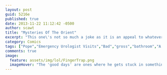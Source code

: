 ```yaml
---
layout: post
guid: 5216e
published: true
date: 2013-11-22 11:12:42 -0500
author: scawt
title: "Mysteries Of The Orient"
excerpt: "This one\'s not so much a joke as it is an appeal to whatever shreds of human decency still cling to Pope\'s psyche. Please stop. There isn\'t enough bleach in the world for me to ever be clean again; you win, so please... please... "
category: Comics
tags: ["Pope","Emergency Urologist Visits","Bad","gross","bathroom","A Failure To Understand The Core Concepts Of Bathroom Usage","There Is No Wrong Hole","Just Because It Hurts And Nobody Likes It Doesn't Mean We're Not Having A Good Time","I'm Not Sure About That Last Tag...","poop jokes"]
comments: true 
image:
  feature: assets/img/lol/FingerTrap.png
  imageHover: "The 'good days' are ones where he gets stuck in something and not the other way around."
---
```


